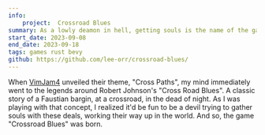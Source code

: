 ```yaml
---
info:
    project:  Crossroad Blues
summary: As a lowly deamon in hell, getting souls is the name of the game... But actually getting a deal is hard with all the forces of heaven in the way. Fortunately - if someone goes to a crossroad & summons a deamon, you might just be able to get to them...
start_date: 2023-09-08
end_date: 2023-09-18
tags: games rust bevy
github: https://github.com/lee-orr/crossroad-blues/
---
```

When [VimJam4](https://itch.io/jam/vimjam4) unveiled their theme, "Cross Paths", my mind immediately went to the legends around Robert Johnson's "Cross Road Blues". A classic story of a Faustian bargin, at a crossroad, in the dead of night. As I was playing with that concept, I realized it'd be fun to be a devil trying to gather souls with these deals, working their way up in the world. And so, the game "Crossroad Blues" was born.